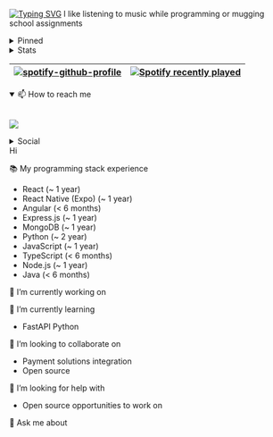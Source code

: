 [![Typing SVG](https://readme-typing-svg.herokuapp.com?size=100&vCenter=true&width=1200&height=200&lines=Hey+there+I'm+Chad+%F0%9F%91%8B;CHADLIM.TECH)](https://git.io/typing-svg)
I like listening to music while programming or mugging school assignments

<details>
<summary>Pinned</summary>
<br>

|||
|---|---|
|||
</details>

<details>
<summary>Stats</summary>
<br>

|[![Anurag's GitHub stats](https://github-readme-stats.vercel.app/api?username=chadlimjinjie)](https://github.com/anuraghazra/github-readme-stats)||
|---|---|

</details>

|[![spotify-github-profile](https://spotify-github-profile.vercel.app/api/view?uid=chadlimjinjie&cover_image=true&theme=novatorem&bar_color=53b14f&bar_color_cover=false)](https://spotify-github-profile.vercel.app/api/view?uid=chadlimjinjie&redirect=true)|[![Spotify recently played](https://spotify-recently-played-readme.vercel.app/api?user=chadlimjinjie)](https://open.spotify.com/user/chadlimjinjie)|
|---|---|

<details open>
<summary>📫 How to reach me</summary>
<br>

[![](https://img.shields.io/badge/Gmail-D14836?style=for-the-badge&logo=gmail&logoColor=white)](mailto:chadlimjinjie@gmail.com)
</details>

<details>
<summary>Social</summary>
<br>

[![](https://img.shields.io/badge/replit-667881?style=for-the-badge&logo=replit&logoColor=white)](https://replit.com/@ChadLim1)
[![](https://img.shields.io/badge/Twitter-1DA1F2?style=for-the-badge&logo=twitter&logoColor=white)](https://twitter.com/chadlimjinjie)
[![](https://img.shields.io/badge/LinkedIn-0077B5?style=for-the-badge&logo=linkedin&logoColor=white)](https://www.linkedin.com/in/chad-lim-739b36186/)
</details>

<div class="mb-3">
  Hi
</div>

📚 My programming stack experience
- React (~ 1 year)
- React Native (Expo) (~ 1 year)
- Angular (< 6 months)
- Express.js (~ 1 year)
- MongoDB (~ 1 year)
- Python (~ 2 year)
- JavaScript (~ 1 year)
- TypeScript (< 6 months)
- Node.js (~ 1 year)
- Java (< 6 months)

🔭 I’m currently working on

🌱 I’m currently learning

- FastAPI Python

👯 I’m looking to collaborate on

- Payment solutions integration
- Open source

🤔 I’m looking for help with

- Open source opportunities to work on

💬 Ask me about





<!--
**chadlimjinjie/chadlimjinjie** is a ✨ _special_ ✨ repository because its `README.md` (this file) appears on your GitHub profile.

Here are some ideas to get you started:

- 🔭 I’m currently working on ...
- 🌱 I’m currently learning ...
- 👯 I’m looking to collaborate on ...
- 🤔 I’m looking for help with ...
- 💬 Ask me about ...
- 📫 How to reach me: ...
- 😄 Pronouns: ...
- ⚡ Fun fact: ...
-->
